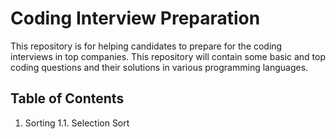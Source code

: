 # Coding Interview Preparation

This repository is for helping candidates to prepare for the coding interviews in top companies.
This repository will contain some basic and top coding questions and their solutions in various programming languages.

## Table of Contents
1. Sorting
    1.1. Selection Sort